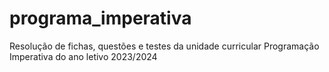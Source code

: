 # programa_imperativa
Resolução de fichas, questões e testes da unidade curricular Programação Imperativa do ano letivo 2023/2024
